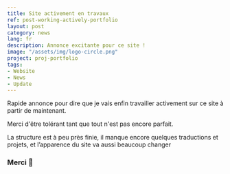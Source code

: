 ```yaml
---
title: Site activement en travaux
ref: post-working-actively-portfolio
layout: post
category: news
lang: fr
description: Annonce excitante pour ce site !
image: "/assets/img/logo-circle.png"
project: proj-portfolio
tags:
- Website
- News
- Update
---
```


Rapide annonce pour dire que je vais enfin travailler activement sur ce site à partir de maintenant.

Merci d'être tolérant tant que tout n'est pas encore parfait.

La structure est à peu près finie, il manque encore quelques traductions et projets, et l’apparence du site va aussi beaucoup changer

### Merci 👋
